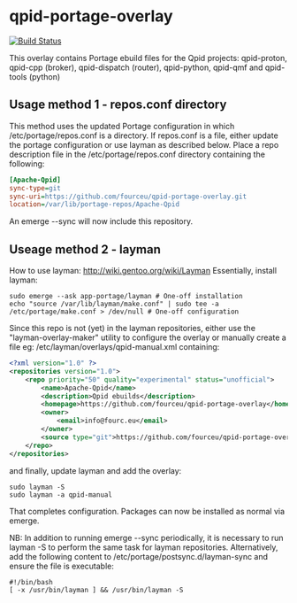 # qpid-portage-overlay
[![Build Status](https://travis-ci.org/fourceu/qpid-portage-overlay.svg?branch=develop)](https://travis-ci.org/fourceu/qpid-portage-overlay)

This overlay contains Portage ebuild files for the Qpid projects: qpid-proton, qpid-cpp (broker), qpid-dispatch (router), qpid-python, qpid-qmf and qpid-tools (python)

## Usage method 1 - repos.conf directory
This method uses the updated Portage configuration in which /etc/portage/repos.conf is a directory. If repos.conf is a file, either update the portage configuration or use layman as described below.
Place a repo description file in the /etc/portage/repos.conf directory containing the following:
```ini
[Apache-Qpid]
sync-type=git
sync-uri=https://github.com/fourceu/qpid-portage-overlay.git
location=/var/lib/portage-repos/Apache-Qpid
```
An emerge --sync will now include this repository.

## Useage method 2 - layman

How to use layman: http://wiki.gentoo.org/wiki/Layman
Essentially, install layman:
```Shell
sudo emerge --ask app-portage/layman # One-off installation
echo "source /var/lib/layman/make.conf" | sudo tee -a /etc/portage/make.conf > /dev/null # One-off configuration
```
Since this repo is not (yet) in the layman repositories, either use the "layman-overlay-maker" utility to configure the overlay or manually create a file eg: /etc/layman/overlays/qpid-manual.xml containing:
```xml
<?xml version="1.0" ?>
<repositories version="1.0">
    <repo priority="50" quality="experimental" status="unofficial">
        <name>Apache-Qpid</name>
        <description>Qpid ebuilds</description>
        <homepage>https://github.com/fourceu/qpid-portage-overlay</homepage>
        <owner>
            <email>info@fourc.eu</email>
        </owner>
        <source type="git">https://github.com/fourceu/qpid-portage-overlay.git</source>
    </repo>
</repositories>
```
and finally, update layman and add the overlay:
```Shell
sudo layman -S
sudo layman -a qpid-manual
```

That completes configuration. Packages can now be installed as normal via emerge.

NB: In addition to running emerge --sync periodically, it is necessary to run layman -S to perform the same task for layman repositories. Alternatively, add the following content to /etc/portage/postsync.d/layman-sync and ensure the file is executable:
```Shell
#!/bin/bash
[ -x /usr/bin/layman ] && /usr/bin/layman -S
```

